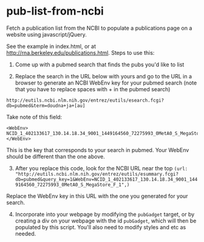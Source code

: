 # pub-list-from-ncbi
Fetch a publication list from the NCBI to populate a publications page on a website using javascript/jQuery. 

See the example in index.html, or at http://rna.berkeley.edu/publications.html.  Steps to use this: 

1) Come up with a pubmed search that finds the pubs you'd like to list

2) Replace the search in the URL below with yours and go to the URL in a browser to generate an NCBI WebEnv key for your pubmed search (note that you have to replace spaces with + in the pubmed search) 

`http://eutils.ncbi.nlm.nih.gov/entrez/eutils/esearch.fcgi?db=pubmed&term=doudna+ja+[au]`

Take note of this field: 

```
<WebEnv>
NCID_1_402133617_130.14.18.34_9001_1449164560_72275993_0MetA0_S_MegaStore_F_1
</WebEnv>
```

This is the key that corresponds to your search in pubmed. Your WebEnv should be different than the one above. 

3) After you replace this code, look for the NCBI URL near the top `(url: "http://eutils.ncbi.nlm.nih.gov/entrez/eutils/esummary.fcgi?db=pubmed&query_key=1&WebEnv=NCID_1_402133617_130.14.18.34_9001_1449164560_72275993_0MetA0_S_MegaStore_F_1",)`

Replace the WebEnv key in this URL with the one you generated for your search. 

4) Incorporate into your webpage by modifying the `pubGadget` target, or by creating a div on your webpage with the id `pubGadget`, which will then be populated by this script.  You'll also need to modify styles and etc as needed. 
